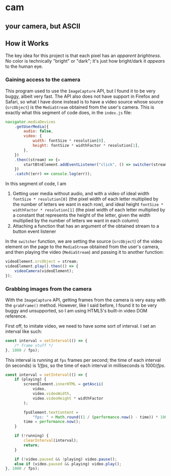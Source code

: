 # cam

## your camera, but ASCII

## How it Works

The key idea for this project is that each pixel has an *apparent brightness*. No color is technically "bright" or "dark"; it's just how bright/dark it *appears* to the human eye.

### Gaining access to the camera

This program used to use the `ImageCapture` API, but I found it to be very buggy, albeit very fast. The API also does not have support in Firefox and Safari, so what I have done instead is to have a video source whose source (`srcObject`) is the `MediaStream` obtained from the user's camera. This is exactly what this segment of code does, in the `index.js` file:

```js
navigator.mediaDevices
    .getUserMedia({
        audio: false,
        video: {
            width: fontSize * resolution[0],
            height: fontSize * widthFactor * resolution[1],
        },
    })
    .then((stream) => {=
        startBtnElement.addEventListener("click", () => switcher(stream));
    })
    .catch((err) => console.log(err));
```

In this segment of code, I am

1. Getting user media without audio, and with a video of ideal width `fontSize * resolution[0]` (the pixel width of each letter multiplied by the number of letters we want in each row), and ideal height `fontSize * widthFactor * resolution[1]` (the pixel width of each letter multiplied by a constant that represents the height of the letter, given the width multiplied by the number of letters we want in each column)
2. Attaching a function that has an argument of the obtained stream to a button event listener

In the `switcher` function, we are setting the source (`srcObject`) of the video element on the page to the `MediaStream` obtained from the user's camera, and then playing the video (`MediaStream`) and passing it to another function:

```js
videoElement.srcObject = stream;
videoElement.play().then(() => {
    videoCamera(videoElement);
});
```

### Grabbing images from the camera

With the `ImageCapture` API, getting frames from the camera is very easy with the `grabFrame()` method. However, like I said before, I found it to be very buggy and unsupported, so I am using HTML5's built-in video DOM reference.

First off, to imitate video, we need to have some sort of interval. I set an interval like such:

``` js
const interval = setInterval(() => {
    /* frame stuff */
}, 1000 / fps);
```

This interval is running at `fps` frames per second; the time of each interval (in seconds) is $1/fps$, so the time of each interval in milliseconds is $1000/fps$.

```js
const interval = setInterval(() => {
    if (playing) {
        screenElement.innerHTML = getAscii(
            video,
            video.videoWidth,
            video.videoHeight * widthFactor
        );

        fpsElement.textContent =
            "fps: " + Math.round((1 / (performance.now() - time)) * 1000);
        time = performance.now();
    }

    if (!running) {
        clearInterval(interval);
        return;
    }

    if (!video.paused && !playing) video.pause();
    else if (video.paused && playing) video.play();
}, 1000 / fps);
```

